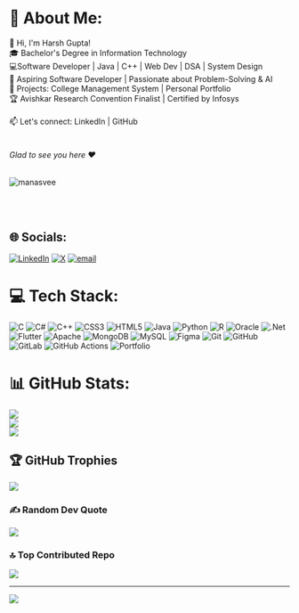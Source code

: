 # 💫 About Me:
👋 Hi, I'm Harsh Gupta!<br>🎓 Bachelor's Degree in Information Technology <br>💻Software Developer | Java | C++ | Web Dev | DSA | System Design<br>🚀 Aspiring Software Developer | Passionate about Problem-Solving & AI<br>🔨 Projects: College Management System | Personal Portfolio<br>🏆 Avishkar Research Convention Finalist | Certified by Infosys<br><br>📫 Let's connect: LinkedIn | GitHub<br><br>

###### Glad to see you here :heart:

<p align="left"> <img src="https://komarev.com/ghpvc/?username=manasvee&label=Views&color=blue&style=plastic" alt="manasvee" /> </p>

<br/>
<br/>


## 🌐 Socials:
[![LinkedIn](https://img.shields.io/badge/LinkedIn-%230077B5.svg?logo=linkedin&logoColor=white)](https://linkedin.com/in/www.linkedin.com/in/harah-gupta/) [![X](https://img.shields.io/badge/X-black.svg?logo=X&logoColor=white)](https://x.com/https://x.com/HarshGupta3034) [![email](https://img.shields.io/badge/Email-D14836?logo=gmail&logoColor=white)](mailto:harshgupta00034@gmail.com) 

# 💻 Tech Stack:
![C](https://img.shields.io/badge/c-%2300599C.svg?style=for-the-badge&logo=c&logoColor=white) ![C#](https://img.shields.io/badge/c%23-%23239120.svg?style=for-the-badge&logo=csharp&logoColor=white) ![C++](https://img.shields.io/badge/c++-%2300599C.svg?style=for-the-badge&logo=c%2B%2B&logoColor=white) ![CSS3](https://img.shields.io/badge/css3-%231572B6.svg?style=for-the-badge&logo=css3&logoColor=white) ![HTML5](https://img.shields.io/badge/html5-%23E34F26.svg?style=for-the-badge&logo=html5&logoColor=white) ![Java](https://img.shields.io/badge/java-%23ED8B00.svg?style=for-the-badge&logo=openjdk&logoColor=white) ![Python](https://img.shields.io/badge/python-3670A0?style=for-the-badge&logo=python&logoColor=ffdd54) ![R](https://img.shields.io/badge/r-%23276DC3.svg?style=for-the-badge&logo=r&logoColor=white) ![Oracle](https://img.shields.io/badge/Oracle-F80000?style=for-the-badge&logo=oracle&logoColor=white) ![.Net](https://img.shields.io/badge/.NET-5C2D91?style=for-the-badge&logo=.net&logoColor=white) ![Flutter](https://img.shields.io/badge/Flutter-%2302569B.svg?style=for-the-badge&logo=Flutter&logoColor=white) ![Apache](https://img.shields.io/badge/apache-%23D42029.svg?style=for-the-badge&logo=apache&logoColor=white) ![MongoDB](https://img.shields.io/badge/MongoDB-%234ea94b.svg?style=for-the-badge&logo=mongodb&logoColor=white) ![MySQL](https://img.shields.io/badge/mysql-4479A1.svg?style=for-the-badge&logo=mysql&logoColor=white) ![Figma](https://img.shields.io/badge/figma-%23F24E1E.svg?style=for-the-badge&logo=figma&logoColor=white) ![Git](https://img.shields.io/badge/git-%23F05033.svg?style=for-the-badge&logo=git&logoColor=white) ![GitHub](https://img.shields.io/badge/github-%23121011.svg?style=for-the-badge&logo=github&logoColor=white) ![GitLab](https://img.shields.io/badge/gitlab-%23181717.svg?style=for-the-badge&logo=gitlab&logoColor=white) ![GitHub Actions](https://img.shields.io/badge/github%20actions-%232671E5.svg?style=for-the-badge&logo=githubactions&logoColor=white) ![Portfolio](https://img.shields.io/badge/Portfolio-%23000000.svg?style=for-the-badge&logo=firefox&logoColor=#FF7139)
# 📊 GitHub Stats:
![](https://github-readme-stats.vercel.app/api?username=harsh-034&theme=dark&hide_border=false&include_all_commits=false&count_private=false)<br/>
![](https://github-readme-streak-stats.herokuapp.com/?user=harsh-034&theme=dark&hide_border=false)<br/>
![](https://github-readme-stats.vercel.app/api/top-langs/?username=harsh-034&theme=dark&hide_border=false&include_all_commits=false&count_private=false&layout=compact)

## 🏆 GitHub Trophies
![](https://github-profile-trophy.vercel.app/?username=harsh-034&theme=radical&no-frame=false&no-bg=true&margin-w=4)




### ✍️ Random Dev Quote
![](https://quotes-github-readme.vercel.app/api?type=horizontal&theme=radical)

### 🔝 Top Contributed Repo
![](https://github-contributor-stats.vercel.app/api?username=harsh-034&limit=5&theme=dark&combine_all_yearly_contributions=true)

---
[![](https://visitcount.itsvg.in/api?id=harsh-034&icon=0&color=0)](https://visitcount.itsvg.in)

<!-- Proudly created with GPRM ( https://gprm.itsvg.in ) -->
